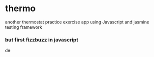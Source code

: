 # thermo

another thermostat practice exercise app using Javascript and jasmine testing framework

### but first fizzbuzz in javascript


de

 

 










